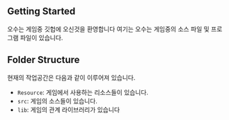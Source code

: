 ## Getting Started

오수는 게임중 깃헙에 오신것을 환영합니다 여기는 오수는 게임중의 소스 파일 및 프로그램 파일이 있습니다.

## Folder Structure

현재의 작업공간은 다음과 같이 이루어져 있습니다.

- `Resource`: 게임에서 사용하는 리소스들이 있습니다.
- `src`: 게임의 소스들이 있습니다.
- `lib`: 게임의 관계 라이브러리가 있습니다
